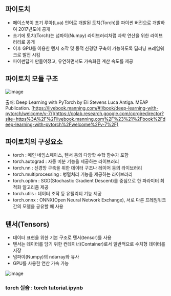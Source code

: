 ## 파이토치

- 페이스북이 초기 루아(Lua) 언어로 개발된 토치(Torch)를 파이썬 버전으로 개발하여 2017년도에 공개
- 초기에 토치(Torch)는 넘파이(Numpy) 라이브러리처럼 과학 연산을 위한 라이브러리로 공개
- 이후 GPU를 이용한 텐서 조작 및 동적 신경망 구축이 가능하도록 딥러닝 프레임워크로 발전 시킴
- 파이썬답게 만들어졌고, 유연하면서도 가속화된 계산 속도를 제공

## 파이토치 모듈 구조

![image](https://github.com/MinDongRyul/torch/assets/101853960/ce2c338e-272d-4772-8e51-8dad2c167a92)

출처: Deep Learning with PyTorch by Eli Stevens Luca Antiga. MEAP Publication. [https://livebook.manning.com/#!/book/deep-learning-with-pytorch/welcome/v-7/](https://colab.research.google.com/corgiredirector?site=https%3A%2F%2Flivebook.manning.com%2F%23%21%2Fbook%2Fdeep-learning-with-pytorch%2Fwelcome%2Fv-7%2F)

## 파이토치의 구성요소

- torch : 메인 네임스페이스, 텐서 등의 다양학 수학 함수가 포함
- torch.autograd : 자동 미분 기능을 제공하는 라이브러리
- torch.nn : 신경망 구축을 위한 데이터 구조나 레이어 등의 라이브러리
- torch.multiprocessing : 병렬처리 기능을 제공하는 라이브러리
- torch.optim : SGD(Stochastic Gradient Descent)를 중심으로 한 파라미터 최적화 알고리즘 제공
- torch.utils : 데이터 조작 등 유틸리티 기능 제공
- torch.onnx : ONNX(Open Neural Network Exchange), 서로 다른 프레임워크 간의 모델을 공유할 때 사용

## 텐서(Tensors)

- 데이터 표현을 위한 기본 구조로 텐서(tensor)를 사용
- 텐서는 데이터를 담기 위한 컨테이너(Container)로서 일반적으로 수치형 데이터를 저장
- 넘파이(Numpy)의 ndarray와 유사
- GPU를 사용한 연산 가속 가능

![image](https://github.com/MinDongRyul/torch/assets/101853960/33c9df47-e4ef-48a7-861e-2cb6752083aa)

### torch 실습 : torch tutorial.ipynb
